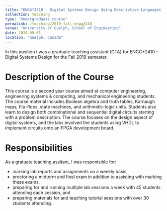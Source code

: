```yaml
---
title: "ENGG*2410 - Digital Systems Design Using Descriptive Languages"
collection: teaching
type: "Undergraduate course"
permalink: /teaching/2019-fall-engg2410
venue: "University of Guelph, School of Engineering"
date: 2019-09-01
location: "Guelph, Canada"
---
```


In this position I was a graduate teaching assistant (GTA) for ENGG*2410 - Digital Systems Design for the Fall 2019 semester.

Description of the Course
======
This course is a second year course aimed at computer engineering, engineering systems & computing, and mechanical engineering students. The course
material includes Boolean algebra and truth tables, Karnaugh maps, flip-flops, state machines, and arithmetic-logic units. Students also learn to 
design both combinational and sequential digital circuits starting with a problem description. The course focuses on the design aspect of digital
systems, and the labs involved the students using VHDL to implement circuits onto an FPGA development board.

Responsibilities
======
As a gratuate teaching assitant, I was responisible for:
- marking lab reports and assignments on a weekly basis,
- proctoring a midterm and final exam in addition to assisting with marking these exams,
- preparing for and running multiple lab sessions a week with 45 students attending each session, and
- preparing materials for and teaching tutorial seesions with over 30 students attending. 

